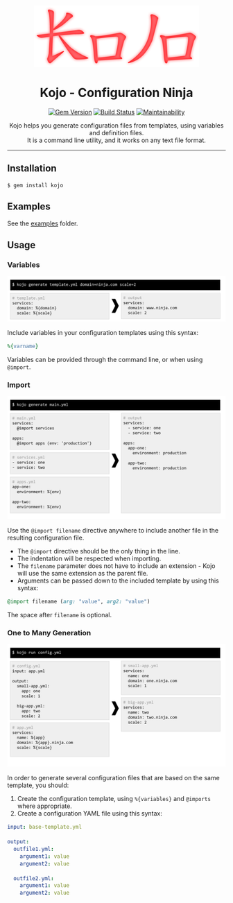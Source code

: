 <div align='center'>

![kojo](images/kojo.png)

Kojo - Configuration Ninja
==================================================

[![Gem Version](https://badge.fury.io/rb/kojo.svg)](https://badge.fury.io/rb/kojo)
[![Build Status](https://travis-ci.com/DannyBen/kojo.svg?branch=master)](https://travis-ci.com/DannyBen/kojo)
[![Maintainability](https://api.codeclimate.com/v1/badges/f24566ad04b5054a2251/maintainability)](https://codeclimate.com/github/DannyBen/kojo/maintainability)


Kojo helps you generate configuration files from templates, using variables 
and definition files.  
It is a command line utility, and it works on any text file format.

</div>

---

Installation
--------------------------------------------------

    $ gem install kojo


Examples
--------------------------------------------------

See the [examples](examples) folder.


Usage
--------------------------------------------------

### Variables

![kojo](images/features-vars.svg)

Include variables in your configuration templates using this syntax:

```ruby
%{varname}
```

Variables can be provided through the command line, or when using `@import`.


### Import

![kojo](images/features-import.svg)

Use the `@import filename` directive anywhere to include another file in the
resulting configuration file.

- The `@import` directive should be the only thing in the line.
- The indentation will be respected when importing.
- The `filename` parameter does not have to include an extension - Kojo will
  use the same extension as the parent file.
- Arguments can be passed down to the included template by using this syntax:

```ruby
@import filename (arg: "value", arg2: "value")
```

The space after `filename` is optional.


### One to Many Generation

![kojo](images/features-config.svg)

In order to generate several configuration files that are based on the same 
template, you should:

1. Create the configuration template, using `%{variables}` and `@imports` 
   where appropriate.
2. Create a configuration YAML file using this syntax:

```yaml
input: base-template.yml

output:
  outfile1.yml:
    argument1: value
    argument2: value

  outfile2.yml:
    argument1: value
    argument2: value
```